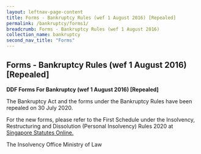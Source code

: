 ```yaml
---
layout: leftnav-page-content
title: Forms - Bankruptcy Rules (wef 1 August 2016) [Repealed]
permalink: /bankruptcy/forms1/
breadcrumb: Forms - Bankruptcy Rules (wef 1 August 2016)
collection_name: bankruptcy
second_nav_title: "Forms"
---
```


Forms - Bankruptcy Rules (wef 1 August 2016) [Repealed]
---

**DDF Forms For Bankruptcy (wef 1 August 2016) [Repealed]**

The Bankruptcy Act and the forms under the Bankruptcy Rules have been repealed on 30 July 2020.
 
For the new forms, please refer to the First Schedule under the Insolvency, Restructuring and Dissolution (Personal Insolvency) Rules 2020 at <a href="https://sso.agc.gov.sg/SL/IRDA2018-S585-2020?DocDate=20200724&ProvIds=Sc1-#Sc1-" target="_blank">Singapore Statutes Online.</a>
 
 
The Insolvency Office
Ministry of Law
